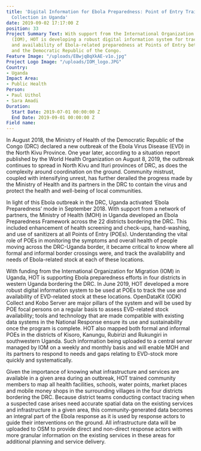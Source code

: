 ```yaml
---
title: 'Digital Information for Ebola Preparedness: Point of Entry Training and Data
  Collection in Uganda'
date: 2019-09-02 17:17:00 Z
position: 33
Project Summary Text: With support from the International Organization for Migration
  (IOM), HOT is developing a robust digital information system for tracking the use
  and availability of Ebola-related preparedness at Points of Entry between Uganda
  and the Democratic Republic of the Congo.
Feature Image: "/uploads/EBwjqBqXkAE-v1o.jpg"
Project Logo Image: "/uploads/IOM_logo.JPG"
Country:
- Uganda
Impact Area:
- Public Health
Person:
- Paul Uithol
- Sara Amadi
Duration:
  Start Date: 2019-07-01 00:00:00 Z
  End Date: 2019-09-01 00:00:00 Z
Field name: 
---
```


In August 2018, the Ministry of Health of the Democratic Republic of the Congo (DRC) declared a new outbreak of the Ebola Virus Disease (EVD) in the North Kivu Province. One year later, according to a situation report published by the World Health Organization on August 8, 2019, the outbreak continues to spread in North Kivu and Ituri provinces of DRC, as does the complexity around coordination on the ground. Community mistrust, coupled with intensifying unrest, has further derailed the progress made by the Ministry of Health and its partners in the DRC to contain the virus and protect the health and well-being of local communities.


In light of this Ebola outbreak in the DRC, Uganda activated ‘Ebola Preparedness’ mode in September 2018. With support from a network of partners, the Ministry of Health (MOH) in Uganda developed an Ebola Preparedness Framework across the 22 districts bordering the DRC. This included enhancement of health screening and check-ups, hand-washing, and use of sanitizers at all Points of Entry (POEs). Understanding the vital role of POEs in monitoring the symptoms and overall health of people moving across the DRC-Uganda border, it became critical to know where all formal and informal border crossings were, and track the availability and needs of Ebola-related stock at each of these locations.

With funding from the International Organization for Migration (IOM) in Uganda, HOT is supporting Ebola preparedness efforts in four districts in western Uganda bordering the DRC. In June 2019, HOT developed a more robust digital information system to be used at POEs to track the use and availability of EVD-related stock at these locations. OpenDataKit (ODK) Collect and Kobo Server are major pillars of the system and will be used by POE focal persons on a regular basis to assess EVD-related stock availability; tools and technology that are made compatible with existing data systems in the National Response ensure its use and sustainability once the program is complete. HOT also mapped both formal and informal POEs in the districts of Kisoro, Kanungu, Rubirizi and Rukungiri in southwestern Uganda. Such information being uploaded to a central server managed by IOM on a weekly and monthly basis and will enable MOH and its partners to respond to needs and gaps relating to EVD-stock more quickly and systematically. 

Given the importance of knowing what infrastructure and services are available in a given area during an outbreak, HOT trained community members to map all health facilities, schools, water points, market places and mobile money shops in the surrounding villages in the four districts bordering the DRC. Because district teams conducting contact tracing when a suspected case arises need accurate spatial data on the existing services and infrastructure in a given area, this community-generated data becomes an integral part of the Ebola response as it is used by response actors to guide their interventions on the ground. All infrastructure data will be uploaded to OSM to provide direct and non-direct response actors with more granular information on the existing services in these areas for additional planning and service delivery.

